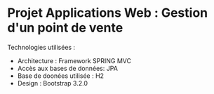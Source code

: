 Projet Applications Web  :  Gestion d'un point de vente
=======================================================
Technologies utilisées : 
- Architecture : Framework SPRING MVC
- Accès aux bases de données: JPA
- Base de doonées utilisée : H2
- Design : Bootstrap 3.2.0
